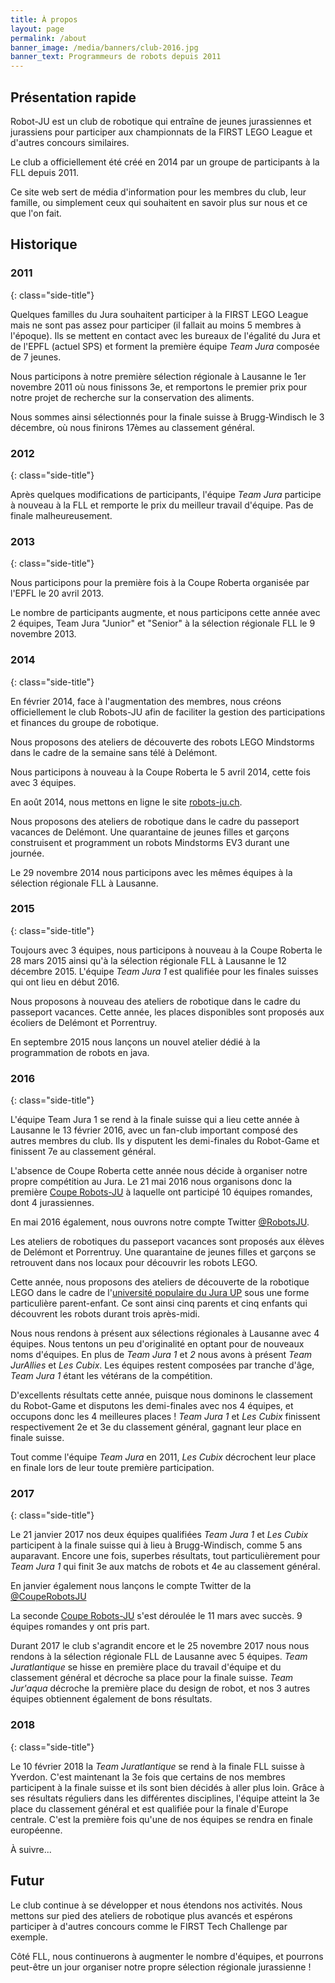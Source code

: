 ```yaml
---
title: À propos
layout: page
permalink: /about
banner_image: /media/banners/club-2016.jpg
banner_text: Programmeurs de robots depuis 2011
---
```


<div class="side-title"><span class="fa fa-info-circle"></span></div>

## Présentation rapide

Robot-JU est un club de robotique qui entraîne de jeunes jurassiennes et jurassiens pour participer aux championnats de la FIRST LEGO League et d'autres concours similaires.

Le club a officiellement été créé en 2014 par un groupe de participants à la FLL depuis 2011.

Ce site web sert de média d'information pour les membres du club, leur famille, ou simplement ceux qui souhaitent en savoir plus sur nous et ce que l'on fait.

## Historique

### 2011
{: class="side-title"}

Quelques familles du Jura souhaitent participer à la FIRST LEGO League mais ne sont pas assez pour participer (il fallait au moins 5 membres à l'époque). Ils se mettent en contact avec les bureaux de l'égalité du Jura et de l'EPFL (actuel SPS) et forment la première équipe *Team Jura* composée de 7 jeunes.

Nous participons à notre première sélection régionale à Lausanne le 1er novembre 2011 où nous finissons 3e, et remportons le premier prix pour notre projet de recherche sur la conservation des aliments.

Nous sommes ainsi sélectionnés pour la finale suisse à Brugg-Windisch le 3 décembre, où nous finirons 17èmes au classement général.

### 2012
{: class="side-title"}

Après quelques modifications de participants, l'équipe *Team Jura* participe à nouveau à la FLL et remporte le prix du meilleur travail d'équipe. Pas de finale malheureusement.

### 2013
{: class="side-title"}

Nous participons pour la première fois à la Coupe Roberta organisée par l'EPFL le 20 avril 2013.

Le nombre de participants augmente, et nous participons cette année avec 2 équipes, Team Jura "Junior" et "Senior" à la sélection régionale FLL le 9 novembre 2013.

### 2014
{: class="side-title"}

En février 2014, face à l'augmentation des membres, nous créons officiellement le club Robots-JU afin de faciliter la gestion des participations et finances du groupe de robotique.

Nous proposons des ateliers  de découverte des robots LEGO Mindstorms dans le cadre de la semaine sans télé à Delémont.

Nous participons à nouveau à la Coupe Roberta le 5 avril 2014, cette fois avec 3 équipes.

En août 2014, nous mettons en ligne le site [robots-ju.ch](https://robots-ju.ch/).

Nous proposons des ateliers de robotique dans le cadre du passeport vacances de Delémont. Une quarantaine de jeunes filles et garçons construisent et programment un robots Mindstorms EV3 durant une journée.

Le 29 novembre 2014 nous participons avec les mêmes équipes à la sélection régionale FLL à Lausanne.

### 2015
{: class="side-title"}

Toujours avec 3 équipes, nous participons à nouveau à la Coupe Roberta le 28 mars 2015 ainsi qu'à la sélection régionale FLL à Lausanne le 12 décembre 2015. L'équipe *Team Jura 1* est qualifiée pour les finales suisses qui ont lieu en début 2016.

Nous proposons à nouveau des ateliers de robotique dans le cadre du passeport vacances. Cette année, les places disponibles sont proposés aux écoliers de Delémont et Porrentruy.

En septembre 2015 nous lançons un nouvel atelier dédié à la programmation de robots en java.

### 2016
{: class="side-title"}

L'équipe Team Jura 1 se rend à la finale suisse qui a lieu cette année à Lausanne le 13 février 2016, avec un fan-club important composé des autres membres du club. Ils y disputent les demi-finales du Robot-Game et finissent 7e au classement général.

L'absence de Coupe Roberta cette année nous décide à organiser notre propre compétition au Jura. Le 21 mai 2016 nous organisons donc la première [Coupe Robots-JU](https://coupe.robots-ju.ch/) à laquelle ont participé 10 équipes romandes, dont 4 jurassiennes.

En mai 2016 également, nous ouvrons notre compte Twitter [@RobotsJU](https://twitter.com/RobotsJU).

Les ateliers de robotiques du passeport vacances sont proposés aux élèves de Delémont et Porrentruy. Une quarantaine de jeunes filles et garçons se retrouvent dans nos locaux pour découvrir les robots LEGO.

Cette année, nous proposons des ateliers de découverte de la robotique LEGO dans le cadre de l'[université populaire du Jura UP](http://www.upjurassienne.ch) sous une forme particulière parent-enfant. Ce sont ainsi cinq parents et cinq enfants qui découvrent les robots durant trois après-midi.

Nous nous rendons à présent aux sélections régionales à Lausanne avec 4 équipes. Nous tentons un peu d'originalité en optant pour de nouveaux noms d'équipes. En plus de *Team Jura 1* et *2* nous avons à présent *Team JurAllies* et *Les Cubix*. Les équipes restent composées par tranche d'âge, *Team Jura 1* étant les vétérans de la compétition.

D'excellents résultats cette année, puisque nous dominons le classement du Robot-Game et disputons les demi-finales avec nos 4 équipes, et occupons donc les 4 meilleures places ! *Team Jura 1* et *Les Cubix* finissent respectivement 2e et 3e du classement général, gagnant leur place en finale suisse.

Tout comme l'équipe *Team Jura* en 2011, *Les Cubix* décrochent leur place en finale lors de leur toute première participation.

### 2017
{: class="side-title"}

Le 21 janvier 2017 nos deux équipes qualifiées *Team Jura 1* et *Les Cubix* participent à la finale suisse qui à lieu à Brugg-Windisch, comme 5 ans auparavant. Encore une fois, superbes résultats, tout particulièrement pour *Team Jura 1* qui finit 3e aux matchs de robots et 4e au classement général.

En janvier également nous lançons le compte Twitter de la [@CoupeRobotsJU](https://twitter.com/CoupeRobotsJU)

La seconde [Coupe Robots-JU](https://coupe.robots-ju.ch/) s'est déroulée le 11 mars avec succès.
9 équipes romandes y ont pris part.

Durant 2017 le club s'agrandit encore et le 25 novembre 2017 nous nous rendons à la sélection régionale FLL de Lausanne avec 5 équipes.
*Team Juratlantique* se hisse en première place du travail d'équipe et du classement général et décroche sa place pour la finale suisse.
*Team Jur'aqua* décroche la première place du design de robot, et nos 3 autres équipes obtiennent également de bons résultats.

### 2018
{: class="side-title"}

Le 10 février 2018 la *Team Juratlantique* se rend à la finale FLL suisse à Yverdon.
C'est maintenant la 3e fois que certains de nos membres participent à la finale suisse et ils sont bien décidés à aller plus loin.
Grâce à ses résultats réguliers dans les différentes disciplines, l'équipe atteint la 3e place du classement général et est qualifiée pour la finale d'Europe centrale.
C'est la première fois qu'une de nos équipes se rendra en finale européenne.

À suivre...

## Futur

Le club continue à se développer et nous étendons nos activités. Nous mettons sur pied des ateliers de robotique plus avancés et espérons participer à d'autres concours comme le FIRST Tech Challenge par exemple.

Côté FLL, nous continuerons à augmenter le nombre d'équipes, et pourrons peut-être un jour organiser notre propre sélection régionale jurassienne !
